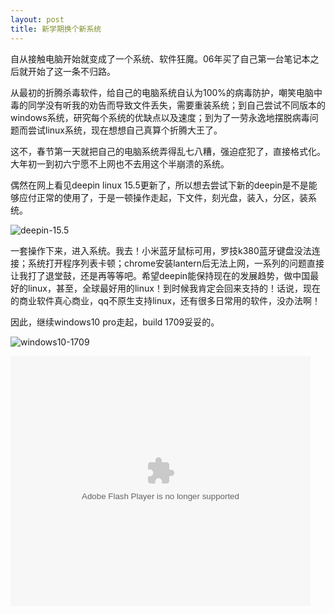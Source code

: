 ```yaml
---
layout: post
title: 新学期换个新系统
---
```


自从接触电脑开始就变成了一个系统、软件狂魔。06年买了自己第一台笔记本之后就开始了这一条不归路。  

从最初的折腾杀毒软件，给自己的电脑系统自认为100%的病毒防护，嘲笑电脑中毒的同学没有听我的劝告而导致文件丢失，需要重装系统；到自己尝试不同版本的windows系统，研究每个系统的优缺点以及速度；到为了一劳永逸地摆脱病毒问题而尝试linux系统，现在想想自己真算个折腾大王了。  

这不，春节第一天就把自己的电脑系统弄得乱七八糟，强迫症犯了，直接格式化。大年初一到初六宁愿不上网也不去用这个半崩溃的系统。  

偶然在网上看见deepin linux 15.5更新了，所以想去尝试下新的deepin是不是能够应付正常的使用了，于是一顿操作走起，下文件，刻光盘，装入，分区，装系统。  

![deepin-15.5](http://7xqrll.com1.z0.glb.clouddn.com/20180223-deepin01.jpg)

<!--more-->

一套操作下来，进入系统。我去！小米蓝牙鼠标可用，罗技k380蓝牙键盘没法连接；系统打开程序列表卡顿；chrome安装lantern后无法上网，一系列的问题直接让我打了退堂鼓，还是再等等吧。希望deepin能保持现在的发展趋势，做中国最好的linux，甚至，全球最好用的linux！到时候我肯定会回来支持的！话说，现在的商业软件真心商业，qq不原生支持linux，还有很多日常用的软件，没办法啊！

因此，继续windows10 pro走起，build 1709妥妥的。

![windows10-1709](http://7xqrll.com1.z0.glb.clouddn.com/20180223-windows10.png)

<embed src='http://player.youku.com/player.php/sid/XMzIwNDA4OTk5Mg==/v.swf' allowFullScreen='true' quality='high' width='480' height='400' align='middle' allowScriptAccess='always' type='application/x-shockwave-flash'></embed>
